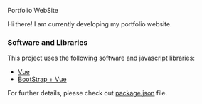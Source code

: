 Portfolio WebSite

Hi there! I am currently developing my portfolio website.

### Software and Libraries
This project uses the following software and javascript libraries:

- [Vue](https://vuejs.org/)
- [BootStrap + Vue ](https://bootstrap-vue.js.org/)

For further details, please check out [package.json](https://github.com/aswinramani/portfolio/blob/master/package.json) file. 